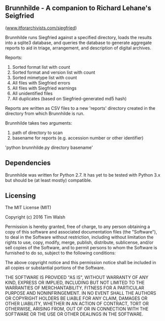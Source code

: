 ## Brunnhilde - A companion to Richard Lehane's Seigfried  
(www.itforarchivists.com/siegfried)  

Brunnhilde runs Siegfried against a specified directory, loads the results into a sqlite3 database, and queries the database to generate aggregate reports to aid in triage, arrangement, and description of digital archives.  

Reports:  

1. Sorted format list with count  
2. Sorted format and version list with count  
3. Sorted mimetype list with count  
4. All files with Siegfried errors  
5. All files with Siegfried warnings  
6. All unidentified files  
7. All duplicates (based on Siegfried-generated md5 hash)  

Reports are written as CSV files to a new 'reports' directory created in the directory from which Brunnhilde is run.  

Brunnhilde takes two arguments:  

1. path of directory to scan  
2. basename for reports (e.g. accession number or other identifier)  

'python brunnhilde.py directory basename'  

## Dependencies  

Brunnhilde was written for Python 2.7. It has yet to be tested with Python 3.x but should be (at least mostly) compatible.  

## Licensing  

The MIT License (MIT)  

Copyright (c) 2016 Tim Walsh  

Permission is hereby granted, free of charge, to any person obtaining a copy of this software and associated documentation files (the "Software"), to deal in the Software without restriction, including without limitation the rights to use, copy, modify, merge, publish, distribute, sublicense, and/or sell copies of the Software, and to permit persons to whom the Software is furnished to do so, subject to the following conditions:  

The above copyright notice and this permission notice shall be included in all copies or substantial portions of the Software.  

THE SOFTWARE IS PROVIDED "AS IS", WITHOUT WARRANTY OF ANY KIND, EXPRESS OR IMPLIED, INCLUDING BUT NOT LIMITED TO THE WARRANTIES OF MERCHANTABILITY, FITNESS FOR A PARTICULAR PURPOSE AND NONINFRINGEMENT. IN NO EVENT SHALL THE AUTHORS OR COPYRIGHT HOLDERS BE LIABLE FOR ANY CLAIM, DAMAGES OR OTHER LIABILITY, WHETHER IN AN ACTION OF CONTRACT, TORT OR OTHERWISE, ARISING FROM, OUT OF OR IN CONNECTION WITH THE SOFTWARE OR THE USE OR OTHER DEALINGS IN THE SOFTWARE.  
